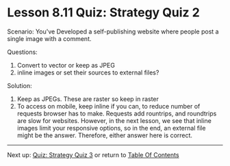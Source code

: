 # Lesson 8.11 Quiz: Strategy Quiz 2

Scenario: You've Developed a self-publishing website where people post a single image with a comment.

Questions:
1. Convert to vector or keep as JPEG
2. inline images or set their sources to external files?

Solution:
1. Keep as JPEGs. These are raster so keep in raster
2. To access on mobile, keep inline if you can, to reduce number of requests browser has to make.
Requests add rountrips, and roundtrips are slow for websites.
However, in the next lesson, we see that inline images limit your responsive options, so in the end, an external file might be the answer.  Therefore, either answer here is correct.

- - -
Next up: [Quiz: Strategy Quiz 3](ND024_Part2_Lesson08_12.md) or return to [Table Of Contents](./ND024_TableOfContents.md)
